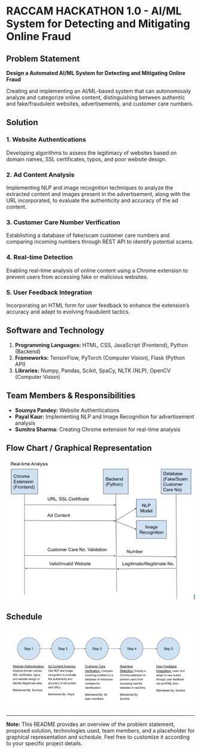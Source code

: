 # RACCAM HACKATHON 1.0 - AI/ML System for Detecting and Mitigating Online Fraud

## Problem Statement

**Design a Automated AI/ML System for Detecting and Mitigating Online Fraud**

Creating and implementing an AI/ML-based system that can autonomously analyze and categorize online content, distinguishing between authentic and fake/fraudulent websites, advertisements, and customer care numbers.

## Solution

### 1. Website Authentications
Developing algorithms to assess the legitimacy of websites based on domain names, SSL certificates, typos, and poor website design.

### 2. Ad Content Analysis
Implementing NLP and image recognition techniques to analyze the extracted content and images present in the advertisement, along with the URL incorporated, to evaluate the authenticity and accuracy of the ad content.

### 3. Customer Care Number Verification
Establishing a database of fake/scam customer care numbers and comparing incoming numbers through REST API to identify potential scams.

### 4. Real-time Detection
Enabling real-time analysis of online content using a Chrome extension to prevent users from accessing fake or malicious websites.

### 5. User Feedback Integration
Incorporating an HTML form for user feedback to enhance the extension’s accuracy and adapt to evolving fraudulent tactics.

## Software and Technology

1. **Programming Languages:** HTML, CSS, JavaScript (Frontend), Python (Backend)
2. **Frameworks:** TensorFlow, PyTorch (Computer Vision), Flask (Python API)
3. **Libraries:** Numpy, Pandas, Scikit, SpaCy, NLTK (NLP), OpenCV (Computer Vision)

## Team Members & Responsibilities

- **Soumya Pandey:** Website Authentications
- **Payal Kaur:** Implementing NLP and Image Recognition for advertisement analysis
- **Sumitra Sharma:** Creating Chrome extension for real-time analysis

## Flow Chart / Graphical Representation

![Flow Chart](images/flow_chart.png)

## Schedule

![Schedule](images/schedule.png)

---

**Note:** This README provides an overview of the problem statement, proposed solution, technologies used, team members, and a placeholder for graphical representation and schedule. Feel free to customize it according to your specific project details.

